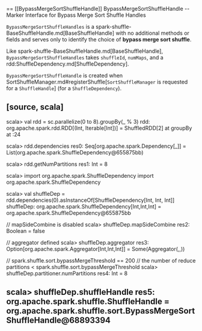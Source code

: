 == [[BypassMergeSortShuffleHandle]] BypassMergeSortShuffleHandle -- Marker Interface for Bypass Merge Sort Shuffle Handles

`BypassMergeSortShuffleHandles` is a spark-shuffle-BaseShuffleHandle.md[BaseShuffleHandle] with no additional methods or fields and serves only to identify the choice of **bypass merge sort shuffle**.

Like spark-shuffle-BaseShuffleHandle.md[BaseShuffleHandle], `BypassMergeSortShuffleHandles` takes `shuffleId`, `numMaps`, and a rdd:ShuffleDependency.md[ShuffleDependency].

`BypassMergeSortShuffleHandle` is created when SortShuffleManager.md#registerShuffle[`SortShuffleManager` is requested for a `ShuffleHandle`] (for a `ShuffleDependency`).

[source, scala]
----
scala> val rdd = sc.parallelize(0 to 8).groupBy(_ % 3)
rdd: org.apache.spark.rdd.RDD[(Int, Iterable[Int])] = ShuffledRDD[2] at groupBy at <console>:24

scala> rdd.dependencies
res0: Seq[org.apache.spark.Dependency[_]] = List(org.apache.spark.ShuffleDependency@655875bb)

scala> rdd.getNumPartitions
res1: Int = 8

scala> import org.apache.spark.ShuffleDependency
import org.apache.spark.ShuffleDependency

scala> val shuffleDep = rdd.dependencies(0).asInstanceOf[ShuffleDependency[Int, Int, Int]]
shuffleDep: org.apache.spark.ShuffleDependency[Int,Int,Int] = org.apache.spark.ShuffleDependency@655875bb

// mapSideCombine is disabled
scala> shuffleDep.mapSideCombine
res2: Boolean = false

// aggregator defined
scala> shuffleDep.aggregator
res3: Option[org.apache.spark.Aggregator[Int,Int,Int]] = Some(Aggregator(<function1>,<function2>,<function2>))

// spark.shuffle.sort.bypassMergeThreshold == 200
// the number of reduce partitions < spark.shuffle.sort.bypassMergeThreshold
scala> shuffleDep.partitioner.numPartitions
res4: Int = 8

scala> shuffleDep.shuffleHandle
res5: org.apache.spark.shuffle.ShuffleHandle = org.apache.spark.shuffle.sort.BypassMergeSortShuffleHandle@68893394
----
